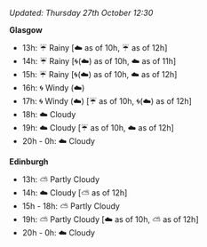 *Updated: Thursday 27th October 12:30*

**Glasgow**

* 13h: :umbrella: Rainy [:cloud: as of 10h, :umbrella: as of 12h]
* 14h: :umbrella: Rainy [:cyclone:(:cloud:) as of 10h, :cloud: as of 11h]
* 15h: :umbrella: Rainy [:cyclone:(:cloud:) as of 10h, :cloud: as of 12h]
* 16h: :cyclone: Windy (:cloud:)
* 17h: :cyclone: Windy (:cloud:) [:umbrella: as of 10h, :cyclone:(:cloud:) as of 12h]
* 18h: :cloud: Cloudy
* 19h: :cloud: Cloudy [:umbrella: as of 10h, :cloud: as of 12h]
* 20h - 0h: :cloud: Cloudy

**Edinburgh**

* 13h: :partly_sunny: Partly Cloudy
* 14h: :cloud: Cloudy [:partly_sunny: as of 12h]
* 15h - 18h: :partly_sunny: Partly Cloudy
* 19h: :partly_sunny: Partly Cloudy [:cloud: as of 10h, :partly_sunny: as of 12h]
* 20h - 0h: :cloud: Cloudy
